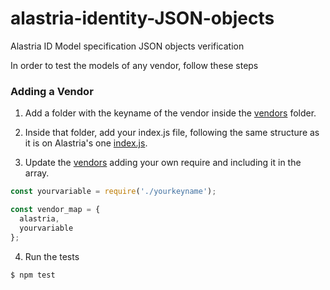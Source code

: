 # alastria-identity-JSON-objects
Alastria ID Model specification JSON objects verification

In order to test the models of any vendor, follow these steps

### Adding a Vendor

1. Add a folder with the keyname of the vendor inside the [vendors](./vendors) folder.

2. Inside that folder, add your index.js file, following the same structure as it is on Alastria's one [index.js](./vendors/alastria/index.js).

3. Update the [vendors](./vendors/index.js) adding your own require and including it in the array.

```js
const yourvariable = require('./yourkeyname');

const vendor_map = {
  alastria,
  yourvariable
};
```

4. Run the tests
```sh
$ npm test
```